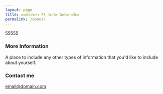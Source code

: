 ```yaml
---
layout: page
title: ดอกไม้ประจำ 77 จังหวัด ในประเทศไทย
permalink: /about/
---
```


55555

### More Information

A place to include any other types of information that you'd like to include about yourself.

### Contact me

[email@domain.com](mailto:email@domain.com)
